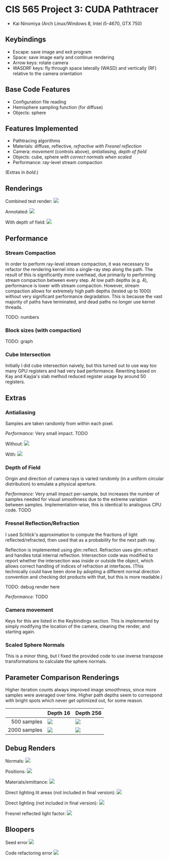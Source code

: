 CIS 565 Project 3: CUDA Pathtracer
==================================

* Kai Ninomiya (Arch Linux/Windows 8, Intel i5-4670, GTX 750)


Keybindings
-----------

* Escape: save image and exit program
* Space: save image early and continue rendering
* Arrow keys: rotate camera
* WASDRF keys: fly through space laterally (WASD) and vertically (RF) relative
  to the camera orientation


Base Code Features
------------------

* Configuration file reading
* Hemisphere sampling function (for diffuse)
* Objects: sphere


Features Implemented
--------------------

* Pathtracing algorithms
* Materials: diffuse, reflective, *refractive with Fresnel reflection*
* Camera: *movement* (controls above), *antialiasing*, *depth of field*
* Objects: cube, sphere *with correct normals when scaled*
* Performance: ray-level stream compaction

(Extras in *bold*.)


Renderings
----------

Combined test render:
![](images/22_brighter_d16s2000.png)

Annotated:
![](images/24_annotated.png)

With depth of field:
![](images/23_ultimate_d16s2000.png)


Performance
-----------

### Stream Compaction

In order to perform ray-level stream compaction, it was necessary to refactor
the rendering kernel into a single-ray step along the path. The result of this
is significantly more overhead, due primarily to performing stream compaction
between every step. At low path depths (e.g. 4), performance is lower with
stream compaction. However, stream compaction allows for extremely high path
depths (tested up to 1000) without very significant performance degradation.
This is because the vast majority of paths have terminated, and dead paths no
longer use kernel threads.

TODO: numbers

### Block sizes (with compaction)

TODO: graph

### Cube Intersection

Initially I did cube intersection naively, but this turned out to use way too
many GPU registers and had very bad performance. Rewriting based on Kay and
Kayjia's slab method reduced register usage by around 50 registers.


Extras
------

### Antialiasing

Samples are taken randomly from within each pixel.

*Performance:* Very small impact. TODO

Without:
![](images/15_slightly_better_depth1.png)

With:
![](images/16_antialiasing_depth1.png)


### Depth of Field

Origin and direction of camera rays is varied randomly (in a uniform circular
distribution) to emulate a physical aperture.

*Performance:* Very small impact per-sample, but increases the number of
samples needed for visual smoothness due to the extreme variation between
samples. Implementation-wise, this is identical to analogous CPU code. TODO

### Fresnel Reflection/Refraction

I used Schlick's approximation to compute the fractions of light
reflected/refracted, then used that as a probability for the next path ray.

Reflection is implemented using glm::reflect.  Refraction uses glm::refract and
handles total internal reflection. Intersection code was modified to report
whether the intersection was inside or outside the object, which allows correct
handling of indices of refraction at interfaces. (This technically could have
been done by adopting a different normal direction convention and checking
dot products with that, but this is more readable.)

TODO: debug render here

*Performance:* TODO

### Camera movement

Keys for this are listed in the Keybindings section. This is implemented by
simply modifying the location of the camera, clearing the render, and starting
again.

### Scaled Sphere Normals

This is a minor thing, but I fixed the provided code to use inverse transpose
transformations to calculate the sphere normals.


Parameter Comparison Renderings
-------------------------------

Higher iteration counts always improved image smoothness, since more samples
were averaged over time. Higher path depths seem to correspond with bright
spots which never get optimized out, for some reason.

|              | Depth 16                         | Depth 256                         |
| ------------:| -------------------------------- | --------------------------------- |
|  500 samples | ![](images/22_ultimate_d16s500 ) | ![](images/22_ultimate_d256s500 ) |
| 2000 samples | ![](images/22_ultimate_d16s2000) | ![](images/22_ultimate_d256s2000) |


Debug Renders
-------------

Normals:
![](images/01_debug_nor.png)

Positions:
![](images/02_debug_pos.png)

Materials/emittance:
![](images/03_debug_emit.png)

Direct lighting lit areas (not included in final version):
![](images/14_direct_lighting_depth_1)

Direct lighting (not included in final version):
![](images/15_slightly_better_depth)

Fresnel reflected light factor:
![](images/20_fresnel_debug_d16s500.png)


Bloopers
--------

Seed error
![](images/06_seed_error_500.png)

Code refactoring error
![](images/10_refactor_error.png)
